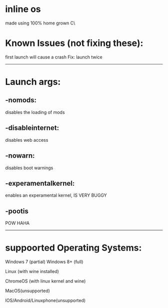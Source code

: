 # inline os
made using 100% home grown C\

# Known Issues (not fixing these):
first launch will cause a crash
Fix: launch twice

---

# Launch args:

## -nomods:
disables the loading of mods

## -disableinternet:
disables web access

## -nowarn:
disables boot warnings

## -experamentalkernel:
enables an experamental kernel, IS VERY BUGGY

## -pootis
POW HAHA

---

# suppoorted Operating Systems:
Windows 7 (partial)
Windows 8+ (full)

Linux (with wine installed)

ChromeOS (with linux kernel and wine)

MacOS(unsupported)

IOS/Android/Linuxphone(unsupported)
